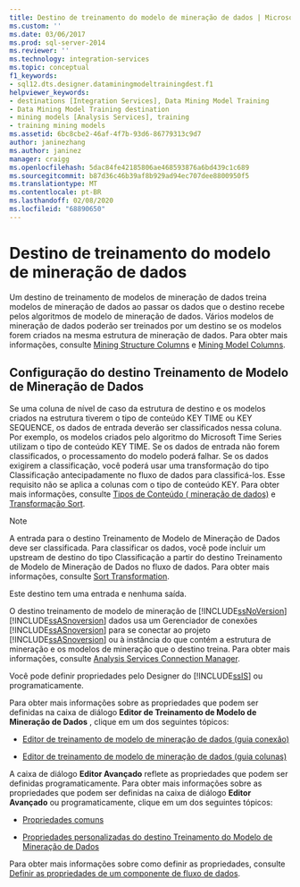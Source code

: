 ```yaml
---
title: Destino de treinamento do modelo de mineração de dados | Microsoft Docs
ms.custom: ''
ms.date: 03/06/2017
ms.prod: sql-server-2014
ms.reviewer: ''
ms.technology: integration-services
ms.topic: conceptual
f1_keywords:
- sql12.dts.designer.dataminingmodeltrainingdest.f1
helpviewer_keywords:
- destinations [Integration Services], Data Mining Model Training
- Data Mining Model Training destination
- mining models [Analysis Services], training
- training mining models
ms.assetid: 6bc8cbe2-46af-4f7b-93d6-86779313c9d7
author: janinezhang
ms.author: janinez
manager: craigg
ms.openlocfilehash: 5dac84fe42185806ae468593876a6bd439c1c689
ms.sourcegitcommit: b87d36c46b39af8b929ad94ec707dee8800950f5
ms.translationtype: MT
ms.contentlocale: pt-BR
ms.lasthandoff: 02/08/2020
ms.locfileid: "68890650"
---
```

# <a name="data-mining-model-training-destination"></a>Destino de treinamento do modelo de mineração de dados
  Um destino de treinamento de modelos de mineração de dados treina modelos de mineração de dados ao passar os dados que o destino recebe pelos algoritmos de modelo de mineração de dados. Vários modelos de mineração de dados poderão ser treinados por um destino se os modelos forem criados na mesma estrutura de mineração de dados. Para obter mais informações, consulte [Mining Structure Columns](https://docs.microsoft.com/analysis-services/data-mining/mining-structure-columns) e [Mining Model Columns](https://docs.microsoft.com/analysis-services/data-mining/mining-model-columns).  
  
## <a name="configuration-of-the-data-mining-model-training-destination"></a>Configuração do destino Treinamento de Modelo de Mineração de Dados  
 Se uma coluna de nível de caso da estrutura de destino e os modelos criados na estrutura tiverem o tipo de conteúdo KEY TIME ou KEY SEQUENCE, os dados de entrada deverão ser classificados nessa coluna. Por exemplo, os modelos criados pelo algoritmo do Microsoft Time Series utilizam o tipo de conteúdo KEY TIME. Se os dados de entrada não forem classificados, o processamento do modelo poderá falhar. Se os dados exigirem a classificação, você poderá usar uma transformação do tipo Classificação antecipadamente no fluxo de dados para classificá-los. Esse requisito não se aplica a colunas com o tipo de conteúdo KEY. Para obter mais informações, consulte [Tipos de Conteúdo &#40; mineração de dados&#41;](https://docs.microsoft.com/analysis-services/data-mining/content-types-data-mining) e [Transformação Sort](transformations/sort-transformation.md).  
  
> [!NOTE]  
>  A entrada para o destino Treinamento de Modelo de Mineração de Dados deve ser classificada. Para classificar os dados, você pode incluir um upstream de destino do tipo Classificação a partir do destino Treinamento de Modelo de Mineração de Dados no fluxo de dados. Para obter mais informações, consulte [Sort Transformation](transformations/sort-transformation.md).  
  
 Este destino tem uma entrada e nenhuma saída.  
  
 O destino treinamento de modelo de mineração de [!INCLUDE[ssNoVersion](../../includes/ssnoversion-md.md)] [!INCLUDE[ssASnoversion](../../includes/ssasnoversion-md.md)] dados usa um Gerenciador de conexões [!INCLUDE[ssASnoversion](../../includes/ssasnoversion-md.md)] para se conectar ao projeto [!INCLUDE[ssASnoversion](../../includes/ssasnoversion-md.md)] ou à instância do que contém a estrutura de mineração e os modelos de mineração que o destino treina. Para obter mais informações, consulte [Analysis Services Connection Manager](../connection-manager/analysis-services-connection-manager.md).  
  
 Você pode definir propriedades pelo Designer do [!INCLUDE[ssIS](../../includes/ssis-md.md)] ou programaticamente.  
  
 Para obter mais informações sobre as propriedades que podem ser definidas na caixa de diálogo **Editor de Treinamento de Modelo de Mineração de Dados** , clique em um dos seguintes tópicos:  
  
-   [Editor de treinamento de modelo de mineração de dados &#40;guia conexão&#41;](../data-mining-model-training-editor-connection-tab.md)  
  
-   [Editor de treinamento de modelo de mineração de dados &#40;guia colunas&#41;](../data-mining-model-training-editor-columns-tab.md)  
  
 A caixa de diálogo **Editor Avançado** reflete as propriedades que podem ser definidas programaticamente. Para obter mais informações sobre as propriedades que podem ser definidas na caixa de diálogo **Editor Avançado** ou programaticamente, clique em um dos seguintes tópicos:  
  
-   [Propriedades comuns](../common-properties.md)  
  
-   [Propriedades personalizadas do destino Treinamento do Modelo de Mineração de Dados](data-mining-model-training-destination-custom-properties.md)  
  
 Para obter mais informações sobre como definir as propriedades, consulte [Definir as propriedades de um componente de fluxo de dados](set-the-properties-of-a-data-flow-component.md).  
  
  
